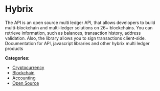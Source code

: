 # Hybrix


The API is an open source multi ledger API, that allows developers to build multi-blockchain and multi-ledger solutions on 26+ blockchains. You can retrieve information, such as balances, transaction history, address validation.  Also, the library allows you to sign transactions client-side.  Documentation for API, javascript libraries and other hybrix multi ledger products



**Categories**:
- [Cryptocurrency](https://github.com/apis-list/apis-list#cryptocurrency)
- [Blockchain](https://github.com/apis-list/apis-list#blockchain)
- [Accounting](https://github.com/apis-list/apis-list#accounting)
- [Open Source](https://github.com/apis-list/apis-list#open-source)







